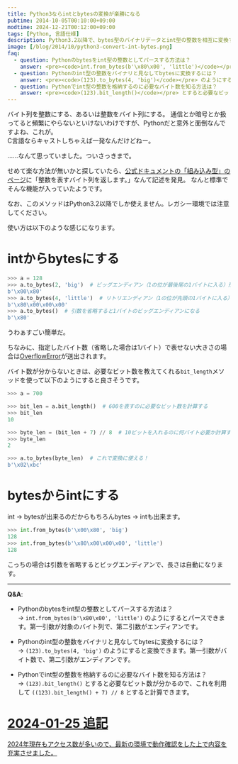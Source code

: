 ```yaml
---
title: Python3ならintとbytesの変換が楽勝になる
pubtime: 2014-10-05T00:10:00+09:00
modtime: 2024-12-21T00:12:00+09:00
tags: [Python, 言語仕様]
description: Python3.2以降で、bytes型のバイナリデータとint型の整数を相互に変換する方法の紹介です。
image: [/blog/2014/10/python3-convert-int-bytes.png]
faq:
  - question: Pythonのbytesをint型の整数としてパースする方法は？
    answer: <pre><code>int.from_bytes(b'\x80\x00', 'little')</code></pre> のようにするとパースできます。第一引数が対象のバイト列で、第二引数がエンディアンです。
  - question: Pythonのint型の整数をバイナリと見なしてbytesに変換するには？
    answer: <pre><code>(123).to_bytes(4, 'big')</code></pre> のようにすると変換できます。第一引数がバイト数で、第二引数がエンディアンです。
  - question: Pythonでint型の整数を格納するのに必要なバイト数を知る方法は？
    answer: <pre><code>(123).bit_length()</code></pre> とすると必要なビット数が分かるので、これを利用して <pre><code>((123).bit_length() + 7) // 8</code></pre> とすると計算できます。
---
```


バイト列を整数にする、あるいは整数をバイト列にする。
通信とか暗号とか扱ってると頻繁にやらないといけないわけですが、Pythonだと意外と面倒なんですよね、これが。  
C言語ならキャストしちゃえば一発なんだけどねー。

……なんて思っていました。ついさっきまで。

せめて楽な方法が無いかと探していたら、[公式ドキュメントの「組み込み型」のページ](https://docs.python.org/ja/3/library/stdtypes.html#int.to_bytes)に「整数を表すバイト列を返します。」なんて記述を発見。
なんと標準でそんな機能が入っていたようです。

なお、このメソッドはPython3.2以降でしか使えません。レガシー環境では注意してください。

使い方は以下のような感じになります。

# intからbytesにする

``` python
>>> a = 128
>>> a.to_bytes(2, 'big')  # ビッグエンディアン（1の位が最後尾の1バイトに入る）形式で、2バイトのbytesにする
b'\x00\x80'
>>> a.to_bytes(4, 'little')  # リトリエンディアン（1の位が先頭の1バイトに入る）形式で、4バイトのbytesにする
b'\x80\x00\x00\x00'
>>> a.to_bytes()  # 引数を省略すると1バイトのビッグエンディアンになる
b'\x80'
```
うわぁすごい簡単だ。

ちなみに、指定したバイト数（省略した場合は1バイト）で表せない大きさの場合は[OverflowError](https://docs.python.org/ja/3/library/exceptions.html#OverflowError)が送出されます。

バイト数が分からないときは、必要なビット数を教えてくれる`bit_length`メソッドを使って以下のようにすると良さそうです。

``` python
>>> a = 700

>>> bit_len = a.bit_length()  # 600を表すのに必要なビット数を計算する
>>> bit_len
10

>>> byte_len = (bit_len + 7) // 8  # 10ビットを入れるのに何バイト必要か計算する
>>> byte_len
2

>>> a.to_bytes(byte_len)  # これで変換に使える！
b'\x02\xbc'
```

# bytesからintにする

int -&gt; bytesが出来るのだからもちろんbytes -&gt; intも出来ます。
``` python
>>> int.from_bytes(b'\x00\x80', 'big')
128
>>> int.from_bytes(b'\x80\x00\x00\x00', 'little')
128
```

こっちの場合は引数を省略するとビッグエンディアンで、長さは自動になります。

---

**Q&A**:
- Pythonのbytesをint型の整数としてパースする方法は？  
  → `int.from_bytes(b'\x80\x00', 'little')` のようにするとパースできます。第一引数が対象のバイト列で、第二引数がエンディアンです。

- Pythonのint型の整数をバイナリと見なしてbytesに変換するには？  
  → `(123).to_bytes(4, 'big')` のようにすると変換できます。第一引数がバイト数で、第二引数がエンディアンです。

- Pythonでint型の整数を格納するのに必要なバイト数を知る方法は？  
  → `(123).bit_length()` とすると必要なビット数が分かるので、これを利用して `((123).bit_length() + 7) // 8` とすると計算できます。

<ins>

# 2024-01-25 追記

2024年現在もアクセス数が多いので、最新の環境で動作確認をした上で内容を充実させました。

</ins>
